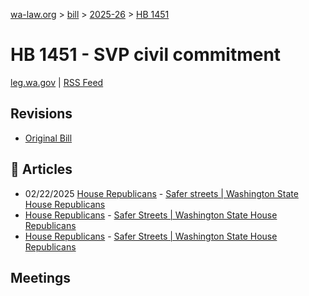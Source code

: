 [wa-law.org](/) > [bill](/bill/) > [2025-26](/bill/2025-26/) > [HB 1451](/bill/2025-26/hb/1451/)

# HB 1451 - SVP civil commitment
[leg.wa.gov](https://app.leg.wa.gov/billsummary?BillNumber=1451&Year=2025&Initiative=false) | [RSS Feed](./rss.xml)

## Revisions
* [Original Bill](1/)

## 📰 Articles
* 02/22/2025 [House Republicans](/org/house_republicans/) - [Safer streets | Washington State House Republicans](https://houserepublicans.wa.gov/current/safer-streets/#:~:text=House%20Bill%201451)
* [House Republicans](/org/house_republicans/) - [Safer Streets | Washington State House Republicans](http://houserepublicans.wa.gov/our-priorities/safer-streets/#:~:text=House%20Bill%201451)
* [House Republicans](/org/house_republicans/) - [Safer Streets | Washington State House Republicans](https://houserepublicans.wa.gov/our-priorities/safer-streets/#:~:text=House%20Bill%201451)

## Meetings
